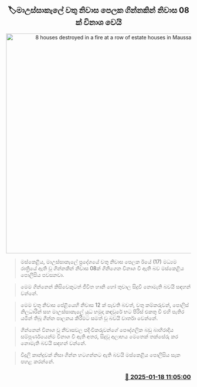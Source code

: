 <p align='center'><b><h2 align='center' title='8 houses destroyed in a fire at a row of estate houses in Maussakelle'>🏷මාඋස්සාකැලේ වතු නිවාස පෙලක ගින්නකින් නිවාස 08 ක් විනාශ වෙයි</h2></b></p>
<p align='center'><img src='https://helakuru.sgp1.cdn.digitaloceanspaces.com/esana/images/lib/fire-n[1].jpg' width='600' alt='8 houses destroyed in a fire at a row of estate houses in Maussakelle'></p>

> මස්කෙළිය, මාඋස්සාකැලේ ප්‍රදේශයේ වතු නිවාස පෙලක ඊයේ (17) මධ්‍යම රාත්‍රියේ ඇති වූ ගින්නකින් නිවාස 08ක් ගිනිගෙන විනාශ වී ඇති බව මස්කෙළිය පොලීසිය පවසනවා.

> මෙම ගින්නෙන් කිසිවෙකුටත් ජීවිත හානි හෝ තුවාල සිදුවී නොමැති බවයි සඳහන් වන්නේ.

> මෙම වතු නිවාස පේළියෙහි නිවාස 12 ක් පැවති බවත්, වතු කම්කරුවන්, පොලිස් නිලධාරින් සහ මාඋස්‍සාකැලේ යුධ හමුදා කඳවුරේ භට පිරිස් එකතු වී එහි පැතිර යමින් තිබූ ගින්​න පාලනය කිරීමට සමත් වූ බවයි වාර්තා වෙන්නේ.

> ගින්නෙන් විනාශ වූ නිවාසවල පදිංචිකරුවන්ගේ පෞද්ගලික බඩු බාහිරාදිය සම්පූර්ණයෙන්ම විනාශ වී ඇති අතර, සිදුවූ අලාභය මෙතෙක් තක්සේරු කර නොමැති බවයි සඳහන් වන්නේ.

> විදුලි කාන්දුවක් නිසා ගින්න හටගන්නට ඇති බවයි මස්කෙළිය පොලීසිය සැක පහළ කරන්නේ.‍



<h3 align='right'><a href='https://www.helakuru.lk/esana/p/106674/'>📅 2025-01-18 11:05:00</a></h3>
